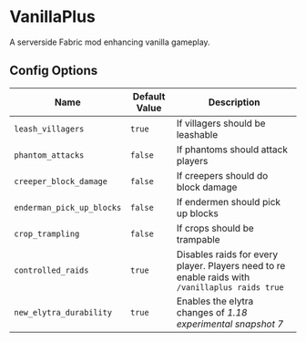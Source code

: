 # VanillaPlus

A serverside Fabric mod enhancing vanilla gameplay.

## Config Options

|Name| Default Value | Description                                                                                     |
|---|---------------|-------------------------------------------------------------------------------------------------|
|`leash_villagers`| `true`        | If villagers should be leashable                                                                |
|`phantom_attacks`| `false`       | If phantoms should attack players                                                               |
|`creeper_block_damage`| `false`        | If creepers should do block damage                                                              |
|`enderman_pick_up_blocks`| `false`        | If endermen should pick up blocks                                                               |
|`crop_trampling`| `false`        | If crops should be trampable                                                                    |
|`controlled_raids`| `true`        | Disables raids for every player. Players need to re enable raids with `/vanillaplus raids true` |
|`new_elytra_durability`| `true`        | Enables the elytra changes of *1.18 experimental snapshot 7*                                  |

